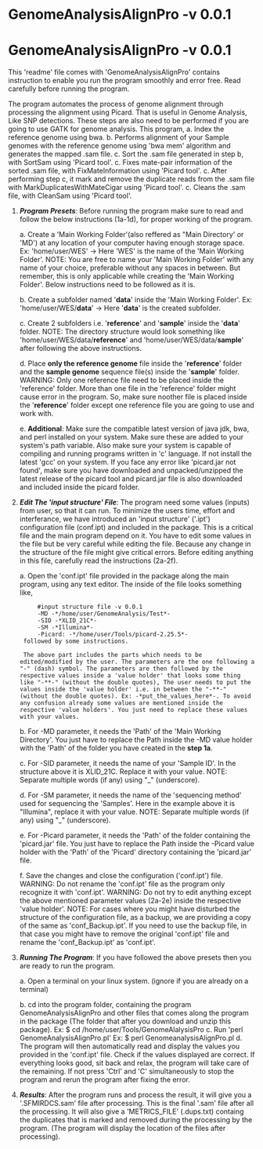 # GenomeAnalysisAlignPro -v 0.0.1
# GenomeAnalysisAlignPro -v 0.0.1
This 'readme' file comes with 'GenomeAnalysisAlignPro' contains instruction to enable you run the program smoothly and error free. Read carefully before running the program.

The program automates the process of genome alignment through processing the alignment using Picard. That is useful in Genome Analysis, Like SNP detections. These steps are also need to be performed if you are going to use GATK for genome analysis. This program,
	a. Index the reference genome using bwa.
	b. Performs alignment of your Sample genomes with the reference genome using 'bwa mem' algorithm and generates the mapped .sam file.
	c. Sort the .sam file generated in step b, with SortSam using 'Picard tool'.
	c. Fixes mate-pair information of the sorted .sam file, with FixMateInformation using 'Picard tool'.
	c. After performing step c, it mark and remove the duplicate reads from the .sam file with MarkDuplicatesWithMateCigar using 'Picard tool'.
	c. Cleans the .sam file, with CleanSam using 'Picard tool'.

1. **_Program Presets_**: Before running the program make sure to read and follow the below instructions (1a-1d), for proper working of the program.

	a. Create a 'Main Working Folder'(also reffered as "Main Directory' or 'MD') at any location of your computer having enough storage space. Ex: 'home/user/WES' -> Here 'WES' is the name of the 'Main Working Folder'.
		NOTE: You are free to name your 'Main Working Folder' with any name of your choice, preferable without any spaces in between. But remember, this is only applicable while creating the 'Main Working Folder'. Below instructions need to be followed as it is.
	
	b. Create a subfolder named '**data**' inside the 'Main Working Folder'. Ex: 'home/user/WES/**data**' -> Here '**data**' is the created subfolder.
	
	c. Create 2 subfolders i.e. '**reference**' and '**sample**' inside the '**data**' folder.
		NOTE: The directory structure would look something like 'home/user/WES/data/**reference**' and 'home/user/WES/data/**sample**' after following the above instructions.
	 
	d. Place **only the reference genome** file inside the '**reference**' folder and the **sample genome** sequence file(s) inside the '**sample**' folder.
		WARNING: Only one reference file need to be placed inside the 'reference' folder. More than one file in the 'reference' folder might cause error in the program. So, make sure noother file is placed inside the '**reference**' folder except one reference file you are going to use and work with.
		
	e. **Additional**: Make sure the compatible latest version of java jdk, bwa, and perl installed on your system. Make sure these are added to your system's path variable. Also make sure your system is capable of compiling and running programs written in 'c' language. If not install the latest 'gcc' on your system. If you face any error like 'picard.jar not found', make sure you have downloaded and unpacked/unzipped the latest release of the picard tool and picard.jar file is also downloaded and included inside the picard folder.

2. **_Edit The 'input structure' File_**: The program need some values (inputs) from user, so that it can run. To minimize the users time, effort and interferance, we have introduced an 'input structure' ('.ipt') configuration file (conf.ipt) and included in the package. This is a critical file and the main program depend on it. You have to edit some values in the file but be very careful while editing the file. Because any change in the structure of the file might give critical errors. Before editing anything in this file, carefully read the instructions (2a-2f).
	
	a. Open the 'conf.ipt' file provided in the package along the main program, using any text editor.
		The inside of the file looks something like,
			
			#input structure file -v 0.0.1
			-MD -*/home/user/GenomeAnalysis/Test*-
			-SID -*XLID_21C*-
			-SM -*Illumina*-
			-Picard: -*/home/user/Tools/picard-2.25.5*-
		followed by some instructions.
		
		The above part includes the parts which needs to be edited/modified by the user. The parameters are the one following a "-" (dash) symbol. The parameters are then followed by the respective values inside a 'value holder' that looks some thing like "-**-" (without the double quotes), The user needs to put the values inside the 'value holder' i.e. in between the "-**-" (without the double quotes). Ex: -*put_the_values_here*-. To avoid any confusion already some values are mentioned inside the respective 'value holders'. You just need to replace these values with your values.
	
	b. For -MD parameter, it needs the 'Path' of the 'Main Working Directory'. You just have to replace the Path inside the -MD value holder with the 'Path' of the folder you have created in the **step 1a**.
	
	c. For -SID parameter, it needs the name of your 'Sample ID'. In the structure above it is XLID_21C. Replace it with your value. NOTE: Separate multiple words (if any) using "_" (underscore).
	
	d. For -SM parameter, it needs the name of the 'sequencing method' used for sequencing the 'Samples'. Here in the example above it is "Illumina", replace it with your value. NOTE: Separate multiple words (if any) using "_" (underscore).
	
	e. For -Picard parameter, it needs the 'Path' of the folder containing the 'picard.jar' file. You just have to replace the Path inside the -Picard value holder with the 'Path' of the 'Picard' directory containing the 'picard.jar' file.
	
	f. Save the changes and close the configuration ('conf.ipt') file. WARNING: Do not rename the 'conf.ipt' file as the program only recognize it with 'conf.ipt'. WARNING: Do not try to edit anything except the above mentioned parameter values (2a-2e) inside the respective 'value holder'. NOTE: For cases where you might have disturbed the structure of the configuration file, as a backup, we are providing a copy of the same as 'conf_Backup.ipt'. If you need to use the backup file, in that case you might have to remove the original 'conf.ipt' file and rename the 'conf_Backup.ipt' as 'conf.ipt'.
	
3. **_Running The Program_**: If you have followed the above presets then you are ready to run the program.

	a. Open a terminal on your linux system. (ignore if you are already on a terminal)
	
	b. cd into the program folder, containing the program GenomeAnalysisAlignPro and other files that comes along the program in the package (The folder that after you download and unzip this package).
		Ex: $ cd /home/user/Tools/GenomeAlalysisPro
	c. Run 'perl GenomeAnalysisAlignPro.pl'
		Ex: $ perl GenomeanalysisAlignPro.pl
	d. The program will then automatically read and display the values you provided in the 'conf.ipt' file. Check if the values displayed are correct. If everything looks good, sit back and relax, the program will take care of the remaining. If not press 'Ctrl' and 'C' simultaneously to stop the program and rerun the program after fixing the error.
	
3. **_Results_**: After the program runs and process the result, it will give you a '.SFMIRDCS.sam' file after processing. This is the final '.sam' file after all the processing. It will also give a 'METRICS_FILE' (.dups.txt) containg the duplicates that is marked and removed during the processing by the program. (The program will display the location of the files after processing).
